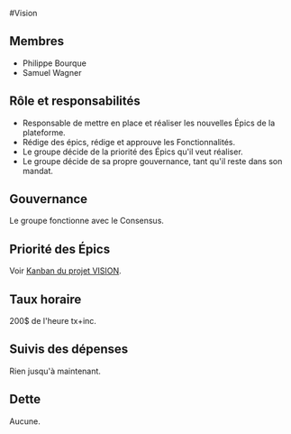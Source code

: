 #Vision 

## Membres 
- Philippe Bourque 
- Samuel Wagner 

## Rôle et responsabilités 
- Responsable de mettre en place et réaliser les nouvelles Épics de la plateforme.
- Rédige des épics, rédige et approuve les Fonctionnalités.
- Le groupe décide de la priorité des Épics qu'il veut réaliser.
- Le groupe décide de sa propre gouvernance, tant qu'il reste dans son mandat.

## Gouvernance
Le groupe fonctionne avec le Consensus. 

## Priorité des Épics
Voir [Kanban du projet VISION](https://github.com/orgs/quaribou/projects/3/views/1).

## Taux horaire
200$ de l'heure tx+inc.

## Suivis des dépenses 
Rien jusqu'à maintenant.

## Dette
Aucune. 
